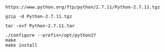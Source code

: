 <pre>
https://www.python.org/ftp/python/2.7.11/Python-2.7.11.tgz
</pre>
<pre>
gzip -d Python-2.7.11.tgz
</pre>
<pre>
tar -xvf Python-2.7.11.tar
</pre>
<pre>
./configure --prefix=/opt/python27
make 
make install
</pre>
